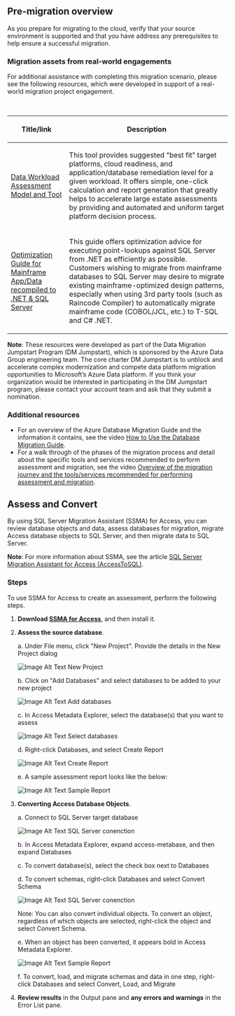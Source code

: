 ## Pre-migration overview

As you prepare for migrating to the cloud, verify that your source environment is supported and that you have address any prerequisites to help ensure a successful migration.

### Migration assets from real-world engagements

For additional assistance with completing this migration scenario, please see the following resources, which were developed in support of a real-world migration project engagement.<br>

<br>
<table width="100%">
<thead>
<tr>
<th width="18%">
<p><strong>Title/link</strong></p>
</th>
<th width="59%">
<p><strong>Description</strong></p>
</th>
</tr>
</thead>
<tbody>
<tr>
<td width="18%">
<p><a href="https://github.com/Microsoft/DataMigrationTeam/tree/master/Data%20Workload%20Assessment%20Model%20and%20Tool">Data Workload Assessment Model and Tool</a></p>
</td>
<td width="59%">
<p>This tool provides suggested &ldquo;best fit&rdquo; target platforms, cloud readiness, and application/database remediation level for a given workload. It offers simple, one-click calculation and report generation that greatly helps to accelerate large estate assessments by providing and automated and uniform target platform decision process.</p>
</td>
</tr>
<tr>
<td width="18%">
<p><a href="https://aka.ms/dmj-wp-mainframe-optimize">Optimization Guide for Mainframe App/Data recompiled to .NET &amp; SQL Server</a></p>
</td>
<td width="59%">
<p>This guide offers optimization advice for executing point-lookups against SQL Server from .NET as efficiently as possible. Customers wishing to migrate from mainframe databases to SQL Server may desire to migrate existing mainframe-optimized design patterns, especially when using 3rd party tools (such as Raincode Compiler) to automatically migrate mainframe code (COBOL/JCL, etc.) to T-SQL and C# .NET.</p>
</td>
</tr>
</tbody>
</table>

**Note**: These resources were developed as part of the Data Migration Jumpstart Program (DM Jumpstart), which is sponsored by the Azure Data Group engineering team. The core charter DM Jumpstart is to unblock and accelerate complex modernization and compete data platform migration opportunities to Microsoft’s Azure Data platform. If you think your organization would be interested in participating in the DM Jumpstart program, please contact your account team and ask that they submit a nomination.

### Additional resources

- For an overview of the Azure Database Migration Guide and the information it contains, see the video [How to Use the Database Migration Guide](https://azure.microsoft.com/resources/videos/how-to-use-the-azure-database-migration-guide/).
- For a walk through of the phases of the migration process and detail about the specific tools and services recommended to perform assessment and migration, see the video [Overview of the migration journey and the tools/services recommended for performing assessment and migration](https://azure.microsoft.com/resources/videos/overview-of-migration-and-recommended-tools-services/).

## Assess and Convert

By using SQL Server Migration Assistant (SSMA) for Access, you can review database objects and data, assess databases for migration, migrate Access database objects to SQL Server, and then migrate data to SQL Server.

**Note**: For more information about SSMA, see the article [SQL Server Migration Assistant for Access (AccessToSQL)](https://docs.microsoft.com/en-us/sql/ssma/access/sql-server-migration-assistant-for-access-accesstosql).

### Steps

To use SSMA for Access to create an assessment, perform the following steps.

1. **Download [SSMA for Access](https://www.microsoft.com/en-us/download/details.aspx?id=54255)**, and then install it.

2. **Assess the source database**.

    a. Under File menu, click "New Project". Provide the details in the New Project dialog
    
    ![Image Alt Text New Project](https://mpbdevcontent.azureedge.net/Images/scenario-assets/access-to-sqlserver/accessnewproject.png)
    
    b. Click on "Add Databases" and select databases to be added to your new project
    
    ![Image Alt Text Add databases](https://mpbdevcontent.azureedge.net/Images/scenario-assets/access-to-sqlserver/accessadddb.png)
    
    c. In Access Metadata Explorer, select the database(s) that you want to assess
    
    ![Image Alt Text Select databases](https://mpbdevcontent.azureedge.net/Images/scenario-assets/access-to-sqlserver/accessselectdb.png)
    
    d. Right-click Databases, and select Create Report
    
     ![Image Alt Text Create Report](https://mpbdevcontent.azureedge.net/Images/scenario-assets/access-to-sqlserver/accesscreatereport.png)
    
    e. A sample assessment report looks like the below:
    
    ![Image Alt Text Sample Report](https://mpbdevcontent.azureedge.net/Images/scenario-assets/access-to-sqlserver/accesssamplereport.png)

3. **Converting Access Database Objects**. 

    a. Connect to SQL Server target database
    
     ![Image Alt Text SQL Server conenction](https://mpbdevcontent.azureedge.net/Images/scenario-assets/access-to-sqlserver/accessconnecttosql.png)
    
    b. In Access Metadata Explorer, expand access-metabase, and then expand Databases
       
    c. To convert database(s), select the check box next to Databases
      
    d. To convert schemas, right-click Databases and select Convert Schema
    
    ![Image Alt Text SQL Server conenction](https://mpbdevcontent.azureedge.net/Images/scenario-assets/access-to-sqlserver/accessconvertschema.png)

    Note: You can also convert individual objects. To convert an object, regardless of which objects are selected, right-click the object and select Convert Schema. 

    e. When an object has been converted, it appears bold in Access Metadata Explorer. 
    
    ![Image Alt Text Sample Report](https://mpbdevcontent.azureedge.net/Images/scenario-assets/access-to-sqlserver/accessconvertcomplete.png)
    
    f. To convert, load, and migrate schemas and data in one step, right-click Databases and select Convert, Load, and Migrate

4. **Review results** in the Output pane and **any errors and warnings** in the Error List pane.
